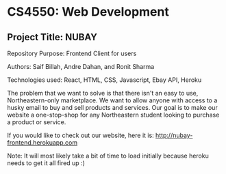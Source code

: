 # CS4550: Web Development

## Project Title: NUBAY

Repository Purpose: Frontend Client for users

Authors: Saif Billah, Andre Dahan, and Ronit Sharma

Technologies used: React, HTML, CSS, Javascript, Ebay API, Heroku

The problem that we want to solve is that there isn't an easy to use, Northeastern-only marketplace. We want to allow anyone with access to a husky email to buy and sell products and services. Our goal is to make our website a one-stop-shop for any Northeastern student looking to purchase a product or service.

If you would like to check out our website, here it is: http://nubay-frontend.herokuapp.com

Note: It will most likely take a bit of time to load initially because heroku needs to get it all fired up :) 
